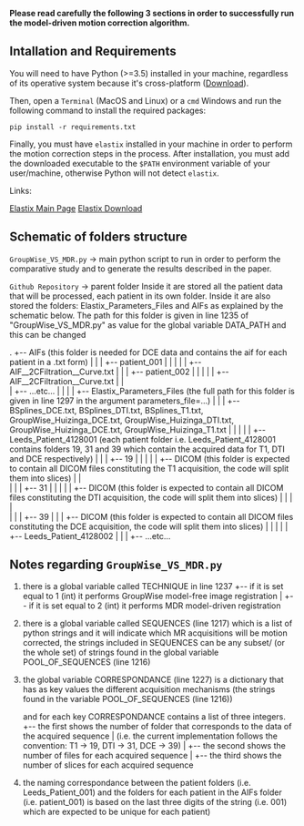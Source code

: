 **Please read carefully the following 3 sections in order to successfully run the model-driven motion correction algorithm.**

## Intallation and Requirements

You will need to have Python (>=3.5) installed in your machine, regardless of its operative system because it's cross-platform ([Download](https://www.python.org/downloads/)).

Then, open a `Terminal` (MacOS and Linux) or a `cmd` Windows and run the following command to install the required packages:

`pip install -r requirements.txt`

Finally, you must have `elastix` installed in your machine in order to perform the motion correction steps in the process. After installation, you must add the downloaded executable to the `$PATH` environment variable of your user/machine, otherwise Python will not detect `elastix`.

Links:

[Elastix Main Page](https://elastix.lumc.nl/)
[Elastix Download](https://github.com/SuperElastix/elastix/releases/tag/5.0.1)


## Schematic of folders structure

`GroupWise_VS_MDR.py` -> main python script to run in order to perform the comparative study and to generate the results described in the paper.

`Github Repository` -> parent folder
                  Inside it are stored all the patient data that will be processed, each patient in its own folder.
                  Inside it are also stored the folders: Elastix_Parameters_Files and AIFs as explained by the schematic below.
                  The path for this folder is given in line 1235 of "GroupWise_VS_MDR.py" as value for the global variable DATA_PATH and this can be changed

.
+-- AIFs (this folder is needed for DCE data and contains the aif for each patient in a .txt form)
|    |
|    +-- patient_001
|    |          |
|    |          +-- AIF__2CFiltration__Curve.txt
|    |
|    +-- patient_002
|    |           |
|    |           +-- AIF__2CFiltration__Curve.txt
|    |  
|    +-- ...etc...
|
|
|
|
+-- Elastix_Parameters_Files (the full path for this folder is given in line 1297 in the argument parameters_file=...)
|    |
|    +-- BSplines_DCE.txt, BSplines_DTI.txt, BSplines_T1.txt, GroupWise_Huizinga_DCE.txt, GroupWise_Huizinga_DTI.txt, GroupWise_Huizinga_DCE.txt, GroupWise_Huizinga_T1.txt 
|
|
|
|
|
+-- Leeds_Patient_4128001 (each patient folder i.e. Leeds_Patient_4128001 contains folders 19, 31 and 39 which contain the acquired data for T1, DTI and DCE respectively)
|         |
|         +-- 19
|         |    |
|         |    +-- DICOM (this folder is expected to contain all DICOM files constituting the T1 acquisition, the code will split them into slices)
|         |                    
|         |
|         +-- 31
|         |    |
|         |    +-- DICOM (this folder is expected to contain all DICOM files constituting the DTI acquisition, the code will split them into slices)
|         | 
|         |                    
|         |
|         +-- 39
|              |
|              +-- DICOM (this folder is expected to contain all DICOM files constituting the DCE acquisition, the code will split them into slices)
|
|
|
|
|
+-- Leeds_Patient_4128002
|
|
|
+-- ...etc...


## Notes regarding `GroupWise_VS_MDR.py`
 
1) there is a global variable called TECHNIQUE in line 1237  +-- if it is set equal to 1 (int) it performs GroupWise model-free image registration
                                                             |
                                                             +-- if it is set equal to 2 (int) it performs MDR model-driven registration



2) there is a global variable called SEQUENCES (line 1217) which is a list of python strings and it will indicate which MR acquisitions will be motion corrected,
   the strings included in SEQUENCES can be any subset/ (or the whole set) of strings found in the global variable POOL_OF_SEQUENCES (line 1216) 


3) the global variable CORRESPONDANCE (line 1227) is a dictionary that has as key values the different acquisition mechanisms (the strings found in the variable POOL_OF_SEQUENCES (line 1216))
   
   and for each key CORRESPONDANCE contains a list of three integers.
                                                                    +-- the first shows the number of folder that corresponds to the data of the acquired sequence 
                                                                    |   (i.e. the current implementation follows the convention: T1 -> 19, DTI -> 31, DCE -> 39)
                                                                    |
                                                                    +-- the second shows the number of files for each acquired sequence
                                                                    | 
                                                                    +-- the third shows the number of slices for each acquired sequence


4) the naming correspondance between the patient folders (i.e. Leeds_Patient_001) and the folders for each patient in the AIFs folder (i.e. patient_001) is based on the last three digits of the string (i.e. 001) which are expected to be unique for each patient)

